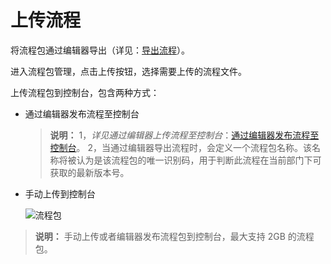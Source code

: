 # 上传流程

将流程包通过编辑器导出（详见：[导出流程](./../../../Studio/Introduction/TheUserInterface.md)）。

进入流程包管理，点击上传按钮，选择需要上传的流程文件。

上传流程包到控制台，包含两种方式：

- 通过编辑器发布流程至控制台

    > **说明：**
    > 1，*详见通过编辑器上传流程至控制台*：[通过编辑器发布流程至控制台](./../../../Studio/process/PublishProject.md)。
    > 2，当通过编辑器导出流程时，会定义一个流程包名称。该名称将被认为是该流程包的唯一识别码，用于判断此流程在当前部门下可获取的最新版本号。

- 手动上传到控制台

    ![流程包](https://docimages.blob.core.chinacloudapi.cn/images/Console/packageUpload)


> **说明：**
> 手动上传或者编辑器发布流程包到控制台，最大支持 2GB 的流程包。
